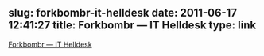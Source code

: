 slug: forkbombr-it-helldesk
date: 2011-06-17 12:41:27
title: Forkbombr — IT Helldesk
type: link
---

[Forkbombr — IT Helldesk](http://forkbombr.net/it-helldesk/)

